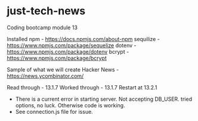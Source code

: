 # just-tech-news

Coding bootcamp module 13

Installed
npm - https://docs.npmjs.com/about-npm
sequilize - https://www.npmjs.com/package/sequelize
dotenv - https://www.npmjs.com/package/dotenv
bcrypt - https://www.npmjs.com/package/bcrypt

Sample of what we will create
Hacker News - https://news.ycombinator.com/

Read through - 13.1.7
Worked through - 13.1.7
Restart at 13.2.1

- There is a current error in starting server. Not accepting DB_USER. tried options, no luck. Otherwise code is working.
- See connection.js file for issue.
